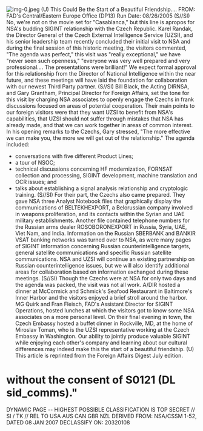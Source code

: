 ![img-0.jpeg](img-0.jpeg)
(U) This Could Be the Start of a Beautiful Friendship....
FROM:
FAD's Central/Eastern Europe Office (DP13)
Run Date: 08/26/2005
(S//SI) No, we're not on the movie set for "Casablanca," but this line is apropos for NSA's budding SIGINT relationship with the Czech Republic. Karel Randak, the Director General of the Czech External Intelligence Service (UZSI), and his senior leadership team recently concluded their initial visit to NSA and during the final session of this historic meeting, the visitors commented, "The agenda was perfect," this visit was "really exceptional," we have "never seen such openness," "everyone was very well prepared and very professional.... The presentations were brilliant!" We expect formal approval for this relationship from the Director of National Intelligence within the near future, and these meetings will have laid the foundation for collaboration with our newest Third Party partner.
(S//SI) Bill Black, the Acting DIRNSA, and Gary Grantham, Principal Director for Foreign Affairs, set the tone for this visit by charging NSA associates to openly engage the Czechs in frank discussions focused on areas of potential cooperation. Their main points to our foreign visitors were that they want UZSI to benefit from NSA's capabilities, that UZSI should not suffer through mistakes that NSA has already made, and that we can work together in areas of common interest. In his opening remarks to the Czechs, Gary stressed, "The more effective we can make you, the more we will get out of the relationship." The agenda included:

- conversations with five different Product Lines;
- a tour of NSOC;
- technical discussions concerning HF modernization, FORNSAT collection and processing, SIGINT development, machine translation and OCR issues; and
- talks about establishing a signal analysis relationship and cryptologic training.
(S//SI) For their part, the Czechs also came prepared. They gave NSA three Analyst Notebook files that graphically display the communications of BELTEKHEXPORT, a Belorussian company involved in weapons proliferation, and its contacts within the Syrian and UAE military establishments. Another file contained telephone numbers for the Russian arms dealer ROSOBORONEXPORT in Russia, Syria, UAE, Viet Nam, and India. Information on the Russian SBERBANK and BANKIR VSAT banking networks was turned over to NSA, as were many pages of SIGINT information concerning Russian counterintelligence targets, general satellite communications and specific Russian satellite communications. NSA and UZSI will continue an existing partnership on Russian counterintelligence issues, but we will also identify additional areas for collaboration based on information exchanged during these meetings.
(S//SI) Though the Czechs were at NSA for only two days and the agenda was packed, the visit was not all work. A/DIR hosted a dinner at McCormick and Schmick's Seafood Restaurant in Baltimore's Inner Harbor and the visitors enjoyed a brief stroll around the harbor. MG Quirk and Fran Fleisch, FAD's Assistant Director for SIGINT Operations, hosted lunches at which the visitors got to know some NSA associates on a more personal level. On their final evening in town, the Czech Embassy hosted a buffet dinner in Rockville, MD, at the home of Miroslav Toman, who is the UZSI representative working at the Czech Embassy in Washington. Our ability to jointly produce valuable SIGINT while enjoying each other's company and learning about our cultural differences may indeed make this the start of a beautiful friendship.
(U) This article is reprinted from the Foreign Affairs Digest July edition.
# without the consent of S0121 (DL sid_comms)." 

DYNAMIC PAGE -- HIGHEST POSSIBLE CLASSIFICATION IS TOP SECRET // SI / TK // REL TO USA AUS CAN GBR NZL
DERIVED FROM: NSA/CSSM 1-52, DATED 08 JAN 2007 DECLASSIFY ON: 20320108
